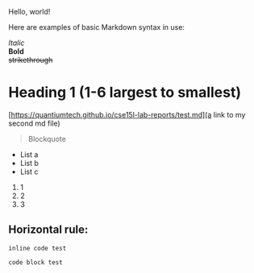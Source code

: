 Hello, world!

Here are examples of basic Markdown syntax in use:

*Italic*   
**Bold**  
~~strikethrough~~
# Heading 1 (1-6 largest to smallest)
[https://quantiumtech.github.io/cse15l-lab-reports/test.md](a link to my second md file)

>Blockquote  

* List a
* List b
* List c

1) 1
2) 2
3) 3

Horizontal rule:
---

`inline code
 test`
 
```
code block test
```

